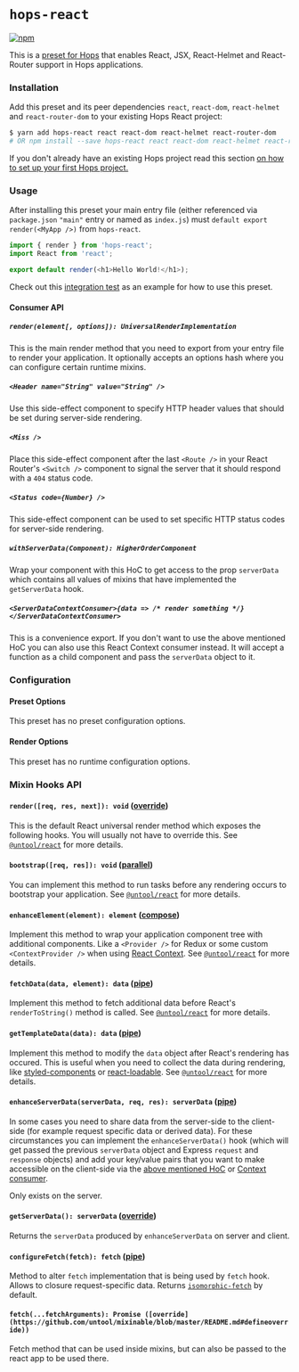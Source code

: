# `hops-react`

[![npm](https://img.shields.io/npm/v/hops-react.svg)](https://www.npmjs.com/package/hops-react)

This is a [preset for Hops](https://github.com/xing/hops/tree/wip-docs-next#presets) that enables React, JSX, React-Helmet and React-Router support in Hops applications.

### Installation

Add this preset and its peer dependencies `react`, `react-dom`, `react-helmet` and `react-router-dom` to your existing Hops React project:

```bash
$ yarn add hops-react react react-dom react-helmet react-router-dom
# OR npm install --save hops-react react react-dom react-helmet react-router-dom
```

If you don't already have an existing Hops project read this section [on how to set up your first Hops project.](https://github.com/xing/hops/tree/wip-docs-next#quick-start)

### Usage

After installing this preset your main entry file (either referenced via `package.json` `"main"` entry or named as `index.js`) must `default export render(<MyApp />)` from `hops-react`.

```javascript
import { render } from 'hops-react';
import React from 'react';

export default render(<h1>Hello World!</h1>);
```

Check out this [integration test](https://github.com/xing/hops/tree/next/packages/spec/integration/react) as an example for how to use this preset.

#### Consumer API

##### `render(element[, options]): UniversalRenderImplementation`

This is the main render method that you need to export from your entry file to render your application. It optionally accepts an options hash where you can configure certain runtime mixins.

##### `<Header name="String" value="String" />`

Use this side-effect component to specify HTTP header values that should be set during server-side rendering.

##### `<Miss />`

Place this side-effect component after the last `<Route />` in your React Router's `<Switch />` component to signal the server that it should respond with a `404` status code.

##### `<Status code={Number} />`

This side-effect component can be used to set specific HTTP status codes for server-side rendering.

##### `withServerData(Component): HigherOrderComponent`

Wrap your component with this HoC to get access to the prop `serverData` which contains all values of mixins that have implemented the `getServerData` hook.

##### `<ServerDataContextConsumer>{data => /* render something */}</ServerDataContextConsumer>`

This is a convenience export. If you don't want to use the above mentioned HoC you can also use this React Context consumer instead. It will accept a function as a child component and pass the `serverData` object to it.

### Configuration

#### Preset Options

This preset has no preset configuration options.

#### Render Options

This preset has no runtime configuration options.

### Mixin Hooks API

#### `render([req, res, next]): void` ([override](https://github.com/untool/mixinable/blob/master/README.md#defineoverride))

This is the default React universal render method which exposes the following hooks. You will usually not have to override this. See [`@untool/react`](https://github.com/untool/untool/tree/master/packages/react#renderreq-res-next-override) for more details.

#### `bootstrap([req, res]): void` ([parallel](https://github.com/untool/mixinable/blob/master/README.md#defineparallel))

You can implement this method to run tasks before any rendering occurs to bootstrap your application. See [`@untool/react`](https://github.com/untool/untool/tree/master/packages/react#bootstrapreq-res-parallel) for more details.

#### `enhanceElement(element): element` ([compose](https://github.com/untool/mixinable/blob/master/README.md#definecompose))

Implement this method to wrap your application component tree with additional components. Like a `<Provider />` for Redux or some custom `<ContextProvider />` when using [React Context](https://reactjs.org/docs/context.html). See [`@untool/react`](https://github.com/untool/untool/tree/master/packages/react#enhanceelementelement-compose) for more details.

#### `fetchData(data, element): data` ([pipe](https://github.com/untool/mixinable/blob/master/README.md#definepipe))

Implement this method to fetch additional data before React's `renderToString()` method is called. See [`@untool/react`](https://github.com/untool/untool/tree/master/packages/react#fetchdatadata-element-pipe) for more details.

#### `getTemplateData(data): data` ([pipe](https://github.com/untool/mixinable/blob/master/README.md#definepipe))

Implement this method to modify the `data` object after React's rendering has occured. This is useful when you need to collect the data during rendering, like [styled-components](https://www.styled-components.com/docs/advanced#server-side-rendering) or [react-loadable](https://github.com/jamiebuilds/react-loadable#finding-out-which-dynamic-modules-were-rendered). See [`@untool/react`](https://github.com/untool/untool/tree/master/packages/react#gettemplatedatadata-pipe-server-only) for more details.

#### `enhanceServerData(serverData, req, res): serverData` ([pipe](https://github.com/untool/mixinable/blob/master/README.md#definepipe))

In some cases you need to share data from the server-side to the client-side (for example request specific data or derived data). For these circumstances you can implement the `enhanceServerData()` hook (which will get passed the previous `serverData` object and Express `request` and `response` objects) and add your key/value pairs that you want to make accessible on the client-side via the [above mentioned HoC](#withserverdatacomponent-higherordercomponent") or [Context consumer](#serverdatacontextconsumerdata---render-something-serverdatacontextconsumer).

Only exists on the server.

#### `getServerData(): serverData` ([override](https://github.com/untool/mixinable/blob/master/README.md#defineoverride))

Returns the `serverData` produced by `enhanceServerData` on server and client.

#### `configureFetch(fetch): fetch` ([pipe](https://github.com/untool/mixinable/blob/master/README.md#definepipe))

Method to alter `fetch` implementation that is being used by `fetch` hook. Allows to closure request-specific data. Returns [`isomorphic-fetch`](https://github.com/matthew-andrews/isomorphic-fetch) by default.

#### `fetch(...fetchArguments): Promise ([override](https://github.com/untool/mixinable/blob/master/README.md#defineoverride))`

Fetch method that can be used inside mixins, but can also be passed to the react app to be used there.
